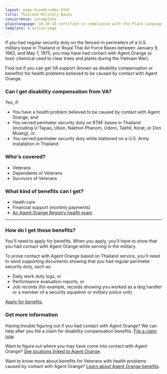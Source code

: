 ```yaml
---
layout: page-breadcrumbs.html
title: Thailand Military Bases
concurrence: incomplete
plainlanguage: 10-26-16 certified in compliance with the Plain Language Act
template: 4-action-page
---
```


If you had regular security duty on the fenced-in perimeters of a U.S. military base in Thailand or Royal Thai Air Force Bases between January 9, 1962, and May 7, 1975, you may have had contact with Agent Orange (a toxic chemical used to clear trees and plants during the Vietnam War). 

Find out if you can get VA support (known as disability compensation or benefits) for health problems believed to be caused by contact with Agent Orange.

<div class="call-out" markdown="1">

### Can I get disability compensation from VA?
Yes, if:
  - You have a health problem believed to be caused by contact with Agent Orange, and
  - You served perimeter security duty on RTAF bases in Thailand (including U-Tapao, Ubon, Nakhon Phanom, Udorn, Takhli, Korat, or Don Muang), or
  - You served perimeter security duty while stationed on a U.S. Army installation in Thailand

### Who's covered?
- Veterans
- Dependents of Veterans
- Survivors of Veterans
</div>

### What kind of benefits can I get?
- Heath care
- Financial support (monthly payments)
- [An Agent Orange Registry health exam](/disability-benefits/conditions/exposure-to-hazardous-materials/agent-orange/registry-health-exam/)

-----

### How do I get these benefits?
You'll need to apply for benefits. When you apply, you'll have to show that you had contact with Agent Orange while serving in the military. 

To prove contact with Agent Orange based on Thailand service, you'll need to send supporting documents showing that you had regular perimeter security duty, such as:
- Daily work duty logs, or
- Performance evaluation reports, or
- Job records (for example, records showing you worked as a dog handler or a member of a security squadron or military police unit)

[Apply for benefits](https://www.vets.gov/disability-benefits/apply-for-benefits/).


### Get more information
Having trouble figuring out if you had contact with Agent Orange? We can help after you file a claim for disability compensation benefits. [File a claim now](/disability-benefits/claims-process/).

Want to figure out where you may have come into contact with Agent Orange? [See locations linked to Agent Orange](/disability-benefits/conditions/exposure-to-hazardous-materials/agent-orange/).

Want to know more about benefits for Veterans with health problems caused by contact with Agent Orange? [Learn about Agent Orange benefits](http://www.publichealth.va.gov/exposures/agentorange/benefits/index.asp).

